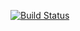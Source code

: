 [![Build Status](https://dev.azure.com/oladapoadeogun/AgileProject/_apis/build/status%2FDapo-code.WebappGit?branchName=master)](https://dev.azure.com/oladapoadeogun/AgileProject/_build/latest?definitionId=4&branchName=master)
